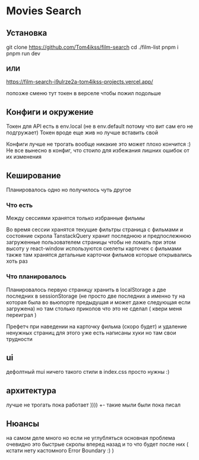 # Movies Search

## Установка

git clone https://github.com/Tom4ikss/film-search
cd ./film-list
pnpm i
pnpm run dev

### ИЛИ

https://film-search-i9ulrze2a-tom4ikss-projects.vercel.app/

попозже сменю тут токен в верселе чтобы пожил подольше

## Конфиги и окружение

Токен для API есть в env.local (не в env.default потому что вит сам его не подгружает)
Токен вроде еще жив но лучше вставить свой

Конфиги лучше не трогать вообще никакие это может плохо кончится :)
Не все вынесно в конфиг, что стоило для избежания лишних ошибок от их изменения

## Кеширование

Планировалось одно но получилось чуть другое

### Что есть

Между сессиями хранятся только избранные фильмы

Во время сессии хранятся текущие фильтры страница с фильмами и состояние скрола
TanstackQuery хранит последнюю и предпослежнюю загруженные пользователем страницы
чтобы не ломать при этом высоту у react-window используются скелеты карточек с фильмами
также там хранятся детальные карточки фильмов которые открывались хоть раз

### Что планировалось 

Планировалось первую страницу хранить в localStorage а две последних в sessionStorage
(не просто две последних а именно ту на которая была во вьюпорте предыдущая и может даже следующая если загружена)
но там столько приколов что это не сделал ( квери меня переиграл )

Префетч при наведении на карточку фильма (скоро будет)
и удаление ненужных страниц 
для этого уже есть написаны хуки но там свои трудности


## ui

дефолтный mui ничего такого
стили в index.css просто нужны :)

## архитектура

лучше не трогать пока работает ))))
+- такие мыли были пока писал

## Нюансы

на самом деле много но если не углубляться
основная проблема очевидно это быстрые скролы вперед назад
и то что будет после них
( кстати нету кастомного Error Boundary :) )


